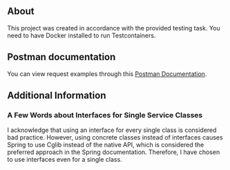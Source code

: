 ## About
This project was created in accordance with the provided testing task.
You need to have Docker installed to run Testcontainers.

## Postman documentation
You can view request examples through this 
[Postman Documentation](https://documenter.getpostman.com/view/26801632/2s93zFXeZL).

## Additional Information
### A Few Words about Interfaces for Single Service Classes

I acknowledge that using an interface for every single class is considered bad practice.
However, using concrete classes instead of interfaces causes Spring to use Cglib instead of
the native API, which is considered the preferred approach in the Spring documentation.
Therefore, I have chosen to use interfaces even for a single class.
